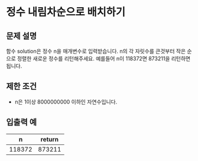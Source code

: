 # 정수 내림차순으로 배치하기

## 문제 설명
함수 solution은 정수 n을 매개변수로 입력받습니다. n의 각 자릿수를 큰것부터 작은 순으로 정렬한 새로운 정수를 리턴해주세요. 예를들어 n이 118372면 873211을 리턴하면 됩니다.

## 제한 조건

* n은 1이상 8000000000 이하인 자연수입니다.

## 입출력 예
| n | return |
| - | ------ |
| 118372 | 873211 |
